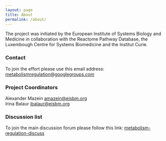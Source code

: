 ```yaml
---
layout: page
title: About
permalink: /about/
---
```


The project was initiated by the European Institute of Systems Biology and Medicine in collaboration with the Reactome Pathway Database, the Luxembough Centre for Systems Biomedicine and the Institut Curie.

### Contact

To join the effort please use this email address:<br />
[metabolismregulation@googlegroups.com](mailto:metabolismregulation@googlegroups.com)

### Project Coordinators

Alexander Mazein [amazein@eisbm.org](mailto:amazein@eisbm.org)<br />
Irina Balaur [ibalaur@eisbm.org](mailto:ibalaur@eisbm.org)<br />

### Discussion list

To join the main discussion forum please follow this link: [metabolism-regulation-discuss](https://groups.google.com/forum/#!forum/metabolism-regulation-discuss)
